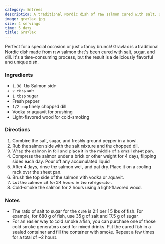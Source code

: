 ```yaml
---
category: Entrees
description: A traditional Nordic dish of raw salmon cured with salt, sugar, and dill.
image: gravlax.jpg
size: 4 servings
time: 5 days
title: Gravlax
---
```


Perfect for a special occasion or just a fancy brunch! Gravlax is a traditional Nordic dish made from raw salmon that's been cured with salt, sugar, and dill. It's a time-consuming process, but the result is a deliciously flavorful and unique dish.

### Ingredients

* `1.38 lbs` Salmon side
* `2 tbsp` salt
* `1 tbsp` sugar
* Fresh pepper
* `1/2 cup` finely chopped dill
* Vodka or aquavit for brushing
* Light-flavored wood for cold-smoking

### Directions

1. Combine the salt, sugar, and freshly ground pepper in a bowl.
2. Rub the salmon side with the salt mixture and the chopped dill.
3. Wrap the salmon in foil and place it in the middle of a small sheet pan.
4. Compress the salmon under a brick or other weight for 4 days, flipping sides each day. Pour off any accumulated liquid.
5. After 4 days, rinse the salmon well, and pat dry. Place it on a cooling rack over the sheet pan.
6. Brush the top side of the salmon with vodka or aquavit.
7. Let the salmon sit for 24 hours in the refrigerator.
8. Cold-smoke the salmon for 2 hours using a light-flavored wood.

### Notes

- The ratio of salt to sugar for the cure is 2:1 per 1.5 lbs of fish. For example, for 680 g of fish, use 35 g of salt and 17.5 g of sugar.
- For an easier way to cold smoke a fish, you can purchase one of those cold smoke generators used for mixed drinks. Put the cured fish in a sealed container and fill the container with smoke. Repeat a few times for a total of ~2 hours.